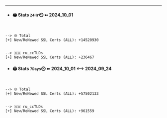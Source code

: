 

---
- #### 🖨️ **Stats** `24Hr`⏲️ ➼ 2024_10_01
```console


--> 🌐 Total
[+] New/ReNewed SSL Certs (ALL): +14520930


--> 🇷🇺 ru_ccTLDs
[+] New/ReNewed SSL Certs (ALL): +236467

```

- #### 🖨️ **Stats** `7Days`⏲️ ➼ 2024_10_01 <--> 2024_09_24
```console


--> 🌐 Total
[+] New/ReNewed SSL Certs (ALL): +57502133


--> 🇷🇺 ru_ccTLDs
[+] New/ReNewed SSL Certs (ALL): +961559

```


